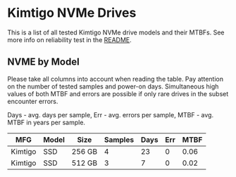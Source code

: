 Kimtigo NVMe Drives
===================

This is a list of all tested Kimtigo NVMe drive models and their MTBFs. See more
info on reliability test in the [README](https://github.com/linuxhw/SMART).

NVME by Model
------------

Please take all columns into account when reading the table. Pay attention on the
number of tested samples and power-on days. Simultaneous high values of both MTBF
and errors are possible if only rare drives in the subset encounter errors.

Days - avg. days per sample,
Err  - avg. errors per sample,
MTBF - avg. MTBF in years per sample.

| MFG       | Model              | Size   | Samples | Days  | Err   | MTBF |
|-----------|--------------------|--------|---------|-------|-------|------|
| Kimtigo   | SSD                | 256 GB | 4       | 23    | 0     | 0.06   |
| Kimtigo   | SSD                | 512 GB | 3       | 7     | 0     | 0.02   |
